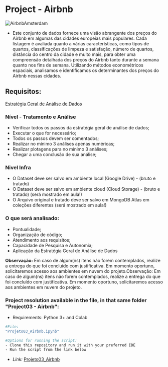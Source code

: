 # Project - Airbnb

![AirbnbAmsterdam](https://github.com/GaabrielCoosta/SoulCodeAcademy/assets/108695592/f3fd582c-bbdc-4148-8a8b-5c46808f15d6)


- Este conjunto de dados fornece uma visão abrangente dos preços do Airbnb em algumas das cidades europeias mais populares. Cada listagem é avaliada quanto a várias características, como tipos de quartos, classificações de limpeza e satisfação, número de quartos, distância do centro da cidade e muito mais, para obter uma compreensão detalhada dos preços do Airbnb tanto durante a semana quanto nos fins de semana. Utilizando métodos econométricos espaciais, analisamos e identificamos os determinantes dos preços do Airbnb nessas cidades.  

## Requisitos:
[Estratégia Geral de Análise de Dados](https://classroom.google.com/c/NTUzOTc2NjM4NjA0/a/NTU0NDk1OTIzMDA0/details)

### Nível - Tratamento e Análise
- Verificar todos os passos da estratégia geral de análise de dados;
- Executar o que for necessário;
- Todos os passos devem ser comentados;
- Realizar no mínimo 3 análises apenas numéricas;
- Realizar plotagens para no mínimo 3 análises;
- Chegar a uma conclusão de sua análise;

### Nivel Infra
- O Dataset deve ser salvo em ambiente local  (Google Drive) - (bruto e tratado)
- O Dataset deve ser salvo em ambiente cloud (Cloud Storage) - (bruto e tratado) (será mostrado em aula!)
- O Arquivo original e tratado deve ser salvo em MongoDB Atlas em coleções diferentes (será mostrado em aula!)

### O que será analisado:
- Pontualidade;
- Organização de código;
- Atendimento aos requisitos;
- Capacidade de Pesquisa e Autonomia;
- Aplicação da Estratégia Geral de Análise de Dados

**Observação:** Em caso de algum(ns) itens não forem contemplados, realize a entrega do que foi concluído com justificativa. Em momento oportuno, solicitaremos acesso aos ambientes em nuvem do projeto.Observação: Em caso de algum(ns) itens não forem contemplados, realize a entrega do que foi concluído com justificativa. Em momento oportuno, solicitaremos acesso aos ambientes em nuvem do projeto.


### Project resolution available in the file, in that same folder "Project03 - Airbnb":
- Requirements: Python 3+ and Colab
```bash
#File: 
"Projeto03_Airbnb.ipynb"

#Options for running the script:
- Clone this repository and run it with your preferred IDE
- Run the script from the link below
```
- *Link:*
[Projeto03_Airbnb](https://colab.research.google.com/drive/1rdblcD10S53MsIwBeCbMwUnPVYdQzf0v?usp=sharing)








